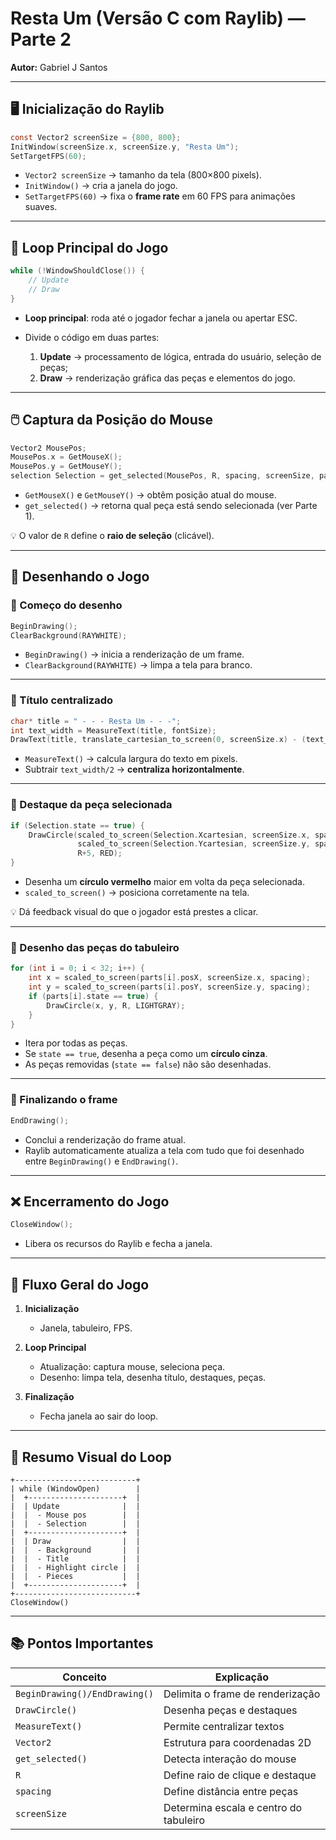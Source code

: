 

# Resta Um (Versão C com Raylib) — Parte 2

**Autor:** Gabriel J Santos

---

## 🖥️ Inicialização do Raylib

```c
const Vector2 screenSize = {800, 800};
InitWindow(screenSize.x, screenSize.y, "Resta Um");
SetTargetFPS(60);
```

* `Vector2 screenSize` → tamanho da tela (800×800 pixels).
* `InitWindow()` → cria a janela do jogo.
* `SetTargetFPS(60)` → fixa o **frame rate** em 60 FPS para animações suaves.

---

## 🔄 Loop Principal do Jogo

```c
while (!WindowShouldClose()) {
    // Update
    // Draw
}
```

* **Loop principal**: roda até o jogador fechar a janela ou apertar ESC.
* Divide o código em duas partes:

  1. **Update** → processamento de lógica, entrada do usuário, seleção de peças;
  2. **Draw** → renderização gráfica das peças e elementos do jogo.

---

## 🖱️ Captura da Posição do Mouse

```c
Vector2 MousePos;
MousePos.x = GetMouseX();
MousePos.y = GetMouseY();
selection Selection = get_selected(MousePos, R, spacing, screenSize, parts, 32);
```

* `GetMouseX()` e `GetMouseY()` → obtêm posição atual do mouse.
* `get_selected()` → retorna qual peça está sendo selecionada (ver Parte 1).

💡 O valor de `R` define o **raio de seleção** (clicável).

---

## 🎨 Desenhando o Jogo

### 🔹 Começo do desenho

```c
BeginDrawing();
ClearBackground(RAYWHITE);
```

* `BeginDrawing()` → inicia a renderização de um frame.
* `ClearBackground(RAYWHITE)` → limpa a tela para branco.

---

### 🔹 Título centralizado

```c
char* title = " - - - Resta Um - - -";
int text_width = MeasureText(title, fontSize);
DrawText(title, translate_cartesian_to_screen(0, screenSize.x) - (text_width/2), 10, fontSize, LIGHTGRAY);
```

* `MeasureText()` → calcula largura do texto em pixels.
* Subtrair `text_width/2` → **centraliza horizontalmente**.

---

### 🔹 Destaque da peça selecionada

```c
if (Selection.state == true) {
    DrawCircle(scaled_to_screen(Selection.Xcartesian, screenSize.x, spacing),
               scaled_to_screen(Selection.Ycartesian, screenSize.y, spacing),
               R+5, RED);
}
```

* Desenha um **círculo vermelho** maior em volta da peça selecionada.
* `scaled_to_screen()` → posiciona corretamente na tela.

💡 Dá feedback visual do que o jogador está prestes a clicar.

---

### 🔹 Desenho das peças do tabuleiro

```c
for (int i = 0; i < 32; i++) {
    int x = scaled_to_screen(parts[i].posX, screenSize.x, spacing);
    int y = scaled_to_screen(parts[i].posY, screenSize.y, spacing);
    if (parts[i].state == true) {
        DrawCircle(x, y, R, LIGHTGRAY);
    }
}
```

* Itera por todas as peças.
* Se `state == true`, desenha a peça como um **círculo cinza**.
* As peças removidas (`state == false`) não são desenhadas.

---

### 🔹 Finalizando o frame

```c
EndDrawing();
```

* Conclui a renderização do frame atual.
* Raylib automaticamente atualiza a tela com tudo que foi desenhado entre `BeginDrawing()` e `EndDrawing()`.

---

## ❌ Encerramento do Jogo

```c
CloseWindow();
```

* Libera os recursos do Raylib e fecha a janela.

---

## 🧩 Fluxo Geral do Jogo

1. **Inicialização**

   * Janela, tabuleiro, FPS.
2. **Loop Principal**

   * Atualização: captura mouse, seleciona peça.
   * Desenho: limpa tela, desenha título, destaques, peças.
3. **Finalização**

   * Fecha janela ao sair do loop.

---

## 🔗 Resumo Visual do Loop

```
+---------------------------+
| while (WindowOpen)        |
|  +---------------------+  |
|  | Update              |  |
|  |  - Mouse pos        |  |
|  |  - Selection        |  |
|  +---------------------+  |
|  | Draw                |  |
|  |  - Background       |  |
|  |  - Title            |  |
|  |  - Highlight circle |  |
|  |  - Pieces           |  |
|  +---------------------+  |
+---------------------------+
CloseWindow()
```

---

## 📚 Pontos Importantes

| Conceito                      | Explicação                             |
| ----------------------------- | -------------------------------------- |
| `BeginDrawing()/EndDrawing()` | Delimita o frame de renderização       |
| `DrawCircle()`                | Desenha peças e destaques              |
| `MeasureText()`               | Permite centralizar textos             |
| `Vector2`                     | Estrutura para coordenadas 2D          |
| `get_selected()`              | Detecta interação do mouse             |
| `R`                           | Define raio de clique e destaque       |
| `spacing`                     | Define distância entre peças           |
| `screenSize`                  | Determina escala e centro do tabuleiro |
